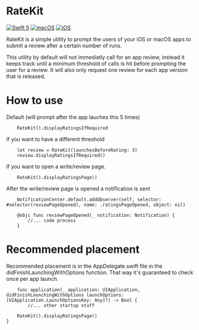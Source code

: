 # RateKit

[![Swift 5](https://img.shields.io/badge/language-Swift-orange.svg)](https://swift.org)
[![macOS](https://img.shields.io/badge/OS-macOS-green.svg)](https://developer.apple.com/macos/)
[![iOS](https://img.shields.io/badge/OS-iOS-green.svg)](https://developer.apple.com/ios/)

RateKit is a simple utility to prompt the users of your iOS or macOS apps to submit a review after a certain number of runs.

This utility by default will not immediatly call for an app review, instead it keeps track until a minimum threshold of calls is hit before prompting the user for a review. It will also only request one review for each app version that is released.

# How to use

Default (will prompt after the app lauches this 5 times)

```
    RateKit().displayRatingsIfRequired
```

If you want to have a different threshold

```
    let review = RateKit(launchesBeforeRating: 3)
    review.displayRatingsIfRequired()

```
If you want to open a write/review page. 

```
    RateKit().displayRatingsPage()
```

After the write/review page is opened a notification is sent

```
    NotificationCenter.default.addObserver(self, selector: #selector(reviewPageOpened), name: .ratingsPageOpened, object: nil)
    
    @objc func reviewPageOpened(_ notification: Notification) {
        //... code process
    }
```

# Recommended placement

Recommended placement is in the AppDelegate.swift file in the didFinishLaunchingWithOptions function. That way it's guaranteed to check once per app launch.

```
    func application(_ application: UIApplication, didFinishLaunchingWithOptions launchOptions: [UIApplication.LaunchOptionsKey: Any]?) -> Bool {
        //... other startup stuff
        
    RateKit().displayRatingsPage()
}
```
